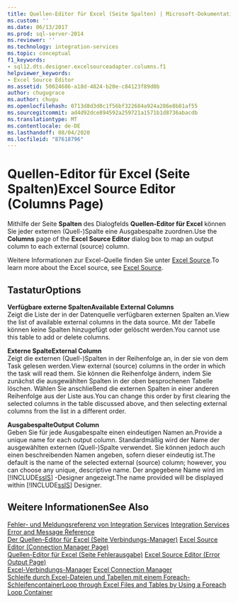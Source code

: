 ```yaml
---
title: Quellen-Editor für Excel (Seite Spalten) | Microsoft-Dokumentation
ms.custom: ''
ms.date: 06/13/2017
ms.prod: sql-server-2014
ms.reviewer: ''
ms.technology: integration-services
ms.topic: conceptual
f1_keywords:
- sql12.dts.designer.excelsourceadapter.columns.f1
helpviewer_keywords:
- Excel Source Editor
ms.assetid: 50024686-a18d-4824-b20e-c84123f89d0b
author: chugugrace
ms.author: chugu
ms.openlocfilehash: 0713d8d3d0c1f56bf322684a924a286e8b81af55
ms.sourcegitcommit: ad4d92dce894592a259721a1571b1d8736abacdb
ms.translationtype: MT
ms.contentlocale: de-DE
ms.lasthandoff: 08/04/2020
ms.locfileid: "87618796"
---
```

# <a name="excel-source-editor-columns-page"></a><span data-ttu-id="43c73-102">Quellen-Editor für Excel (Seite Spalten)</span><span class="sxs-lookup"><span data-stu-id="43c73-102">Excel Source Editor (Columns Page)</span></span>
  <span data-ttu-id="43c73-103">Mithilfe der Seite **Spalten** des Dialogfelds **Quellen-Editor für Excel** können Sie jeder externen (Quell-)Spalte eine Ausgabespalte zuordnen.</span><span class="sxs-lookup"><span data-stu-id="43c73-103">Use the **Columns** page of the **Excel Source Editor** dialog box to map an output column to each external (source) column.</span></span>  
  
 <span data-ttu-id="43c73-104">Weitere Informationen zur Excel-Quelle finden Sie unter [Excel Source](data-flow/excel-source.md).</span><span class="sxs-lookup"><span data-stu-id="43c73-104">To learn more about the Excel source, see [Excel Source](data-flow/excel-source.md).</span></span>  
  
## <a name="options"></a><span data-ttu-id="43c73-105">Tastatur</span><span class="sxs-lookup"><span data-stu-id="43c73-105">Options</span></span>  
 <span data-ttu-id="43c73-106">**Verfügbare externe Spalten**</span><span class="sxs-lookup"><span data-stu-id="43c73-106">**Available External Columns**</span></span>  
 <span data-ttu-id="43c73-107">Zeigt die Liste der in der Datenquelle verfügbaren externen Spalten an.</span><span class="sxs-lookup"><span data-stu-id="43c73-107">View the list of available external columns in the data source.</span></span> <span data-ttu-id="43c73-108">Mit der Tabelle können keine Spalten hinzugefügt oder gelöscht werden.</span><span class="sxs-lookup"><span data-stu-id="43c73-108">You cannot use this table to add or delete columns.</span></span>  
  
 <span data-ttu-id="43c73-109">**Externe Spalte**</span><span class="sxs-lookup"><span data-stu-id="43c73-109">**External Column**</span></span>  
 <span data-ttu-id="43c73-110">Zeigt die externen (Quell-)Spalten in der Reihenfolge an, in der sie von dem Task gelesen werden.</span><span class="sxs-lookup"><span data-stu-id="43c73-110">View external (source) columns in the order in which the task will read them.</span></span> <span data-ttu-id="43c73-111">Sie können die Reihenfolge ändern, indem Sie zunächst die ausgewählten Spalten in der oben besprochenen Tabelle löschen. Wählen Sie anschließend die externen Spalten in einer anderen Reihenfolge aus der Liste aus.</span><span class="sxs-lookup"><span data-stu-id="43c73-111">You can change this order by first clearing the selected columns in the table discussed above, and then selecting external columns from the list in a different order.</span></span>  
  
 <span data-ttu-id="43c73-112">**Ausgabespalte**</span><span class="sxs-lookup"><span data-stu-id="43c73-112">**Output Column**</span></span>  
 <span data-ttu-id="43c73-113">Geben Sie für jede Ausgabespalte einen eindeutigen Namen an.</span><span class="sxs-lookup"><span data-stu-id="43c73-113">Provide a unique name for each output column.</span></span> <span data-ttu-id="43c73-114">Standardmäßig wird der Name der ausgewählten externen (Quell-)Spalte verwendet. Sie können jedoch auch einen beschreibenden Namen angeben, sofern dieser eindeutig ist.</span><span class="sxs-lookup"><span data-stu-id="43c73-114">The default is the name of the selected external (source) column; however, you can choose any unique, descriptive name.</span></span> <span data-ttu-id="43c73-115">Der angegebene Name wird im [!INCLUDE[ssIS](../includes/ssis-md.md)] -Designer angezeigt.</span><span class="sxs-lookup"><span data-stu-id="43c73-115">The name provided will be displayed within [!INCLUDE[ssIS](../includes/ssis-md.md)] Designer.</span></span>  
  
## <a name="see-also"></a><span data-ttu-id="43c73-116">Weitere Informationen</span><span class="sxs-lookup"><span data-stu-id="43c73-116">See Also</span></span>  
 <span data-ttu-id="43c73-117">[Fehler- und Meldungsreferenz von Integration Services](../../2014/integration-services/integration-services-error-and-message-reference.md) </span><span class="sxs-lookup"><span data-stu-id="43c73-117">[Integration Services Error and Message Reference](../../2014/integration-services/integration-services-error-and-message-reference.md) </span></span>  
 <span data-ttu-id="43c73-118">[Der Quellen-Editor für Excel &#40;Seite Verbindungs-Manager&#41;](../../2014/integration-services/excel-source-editor-connection-manager-page.md) </span><span class="sxs-lookup"><span data-stu-id="43c73-118">[Excel Source Editor &#40;Connection Manager Page&#41;](../../2014/integration-services/excel-source-editor-connection-manager-page.md) </span></span>  
 <span data-ttu-id="43c73-119">[Quellen-Editor für Excel &#40;Seite Fehlerausgabe&#41;](../../2014/integration-services/excel-source-editor-error-output-page.md) </span><span class="sxs-lookup"><span data-stu-id="43c73-119">[Excel Source Editor &#40;Error Output Page&#41;](../../2014/integration-services/excel-source-editor-error-output-page.md) </span></span>  
 <span data-ttu-id="43c73-120">[Excel-Verbindungs-Manager](connection-manager/excel-connection-manager.md) </span><span class="sxs-lookup"><span data-stu-id="43c73-120">[Excel Connection Manager](connection-manager/excel-connection-manager.md) </span></span>  
 [<span data-ttu-id="43c73-121">Schleife durch Excel-Dateien und Tabellen mit einem Foreach-Schleifencontainer</span><span class="sxs-lookup"><span data-stu-id="43c73-121">Loop through Excel Files and Tables by Using a Foreach Loop Container</span></span>](control-flow/foreach-loop-container.md)  
  
  
